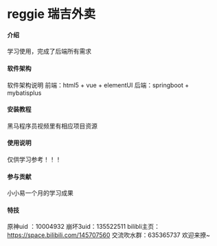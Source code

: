 # reggie 瑞吉外卖

#### 介绍
学习使用，完成了后端所有需求

#### 软件架构
软件架构说明
前端：html5 + vue + elementUI
后端：springboot + mybatisplus


#### 安装教程

黑马程序员视频里有相应项目资源

#### 使用说明

仅供学习参考！！！

#### 参与贡献

小小易一个月的学习成果


#### 特技

原神uid ：10004932
崩坏3uid：135522511
bilibli主页：https://space.bilibili.com/145707560
交流吹水群：635365737
欢迎来撩~
